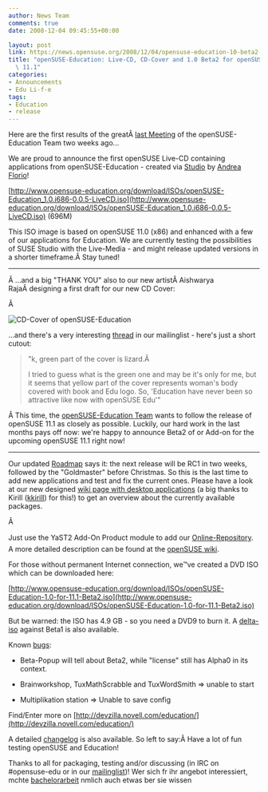 ```yaml
---
author: News Team
comments: true
date: 2008-12-04 09:45:55+00:00

layout: post
link: https://news.opensuse.org/2008/12/04/opensuse-education-10-beta2-for-opensuse-111/
title: "openSUSE-Education: Live-CD, CD-Cover and 1.0 Beta2 for openSUSE\
  \ 11.1"
categories:
- Announcements
- Edu Li-f-e
tags:
- Education
- release
---
```

Here are the first results of the greatÂ [last Meeting](http://en.opensuse.org/Education/Meetings/Education_Meeting_2008-11-18) of the openSUSE-Education Team two weeks ago...

We are proud to announce the first openSUSE Live-CD containing applications from openSUSE-Education - created via [Studio](http://susestudio.com/) by [Andrea Florio](http://lizards.opensuse.org/author/anubisg1/)!

[http://www.opensuse-education.org/download/ISOs/openSUSE-Education_1.0.i686-0.0.5-LiveCD.iso](http://www.opensuse-education.org/download/ISOs/openSUSE-Education_1.0.i686-0.0.5-LiveCD.iso) (696M)

This ISO image is based on openSUSE 11.0 (x86) and enhanced with a few of our applications for Education. We are currently testing the possibilities of SUSE Studio with the Live-Media - and might release updated versions in a shorter timeframe.Â Stay tuned!

<!-- more -->

* * *

Â ...and a big "THANK YOU" also to our new artistÂ Aishwarya RajaÂ designing a first draft for our new CD Cover:

Â 

![CD-Cover of openSUSE-Education](http://files.opensuse.org/opensuse/en/1/1f/Edu-suse_cd.png)

...and there's a very interesting [thread](http://lists.opensuse.org/opensuse-edu/2008-12/msg00003.html) in our mailinglist - here's just a short cutout:


<blockquote>"k, green part of the cover is lizard.Â 

I tried to guess what is the green one and may be it's only for me, but
it seems that yellow part of the cover represents woman's body covered
with book and Edu logo. So, 'Education have never been so attractive
like now with openSUSE Edu'"</blockquote>


Â This time, the [openSUSE-Education Team](http://en.opensuse.org/Education/Team) wants to follow the release of openSUSE 11.1 as closely as possible. Luckily, our hard work in the last months pays off now: we're happy to announce Beta2 of or Add-on for the upcoming openSUSE 11.1 right now!



* * *

Our updated [Roadmap](http://en.opensuse.org/Education/Edu-CD/Roadmap#Beta2.2C_2008-11-30) says it: the next release will be RC1 in two weeks, followed by the "Goldmaster" before Christmas. So this is the last time to add new applications and test and fix the current ones. Please have a look at our new designed [wiki page with desktop applications](http://en.opensuse.org/Education/Applications/Desktop) (a big thanks to Kirill ([kkirill](http://en.opensuse.org/User:Kkirill)) for this!) to get an overview about the currently available packages.

Â 

Just use the YaST2 Add-On Product module to add our [Online-Repository](http://www.opensuse-education.org/download/repo/1.0/11.1/). A more detailed description can be found at the [openSUSE wiki](http://en.opensuse.org/Education/Repositories).

For those without permanent Internet connection, we™ve created a DVD ISO which can be downloaded here:

[http://www.opensuse-education.org/download/ISOs/openSUSE-Education-1.0-for-11.1-Beta2.iso](http://www.opensuse-education.org/download/ISOs/openSUSE-Education-1.0-for-11.1-Beta2.iso)

But be warned: the ISO has 4.9 GB - so you need a DVD9 to burn it. A [delta-iso](http://www.opensuse-education.org/download/ISOs/openSUSE-Education-1.0-for-11.1-Beta1_Beta2.delta.iso) against Beta1 is also available.

Known [bugs](http://devzilla.novell.com/education/buglist.cgi?query_format=specific&order=relevance+desc&bug_status=__all__&product=openSUSE-Education+1.0+for+11.1&content=):



	
  * Beta-Popup will tell about Beta2, while "license" still has Alpha0 in its context.

	
  * Brainworkshop, TuxMathScrabble and TuxWordSmith => unable to start

	
  * Multiplikation station => Unable to save config


Find/Enter more on [http://devzilla.novell.com/education/](http://devzilla.novell.com/education/)

A detailed [changelog](http://www.opensuse-education.org/download/repo/1.0/11.1/ChangeLog) is also available. So left to say:Â Have a lot of fun testing openSUSE and Education!

Thanks to all for packaging, testing and/or discussing (in IRC on #opensuse-edu or in our [mailinglist](http://lists.opensuse.org/opensuse-edu/))! Wer sich fr ihr angebot interessiert, mchte [bachelorarbeit](https://bachelorschreibenlassen.com/) nmlich auch etwas ber sie wissen		

